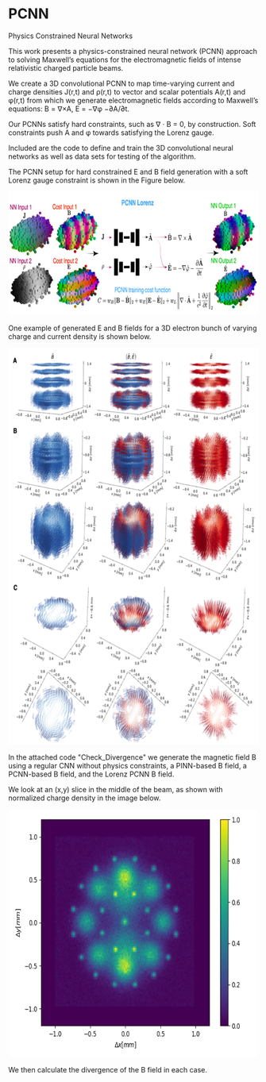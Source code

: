 # PCNN
Physics Constrained Neural Networks

This work presents a physics-constrained neural network (PCNN) approach to solving Maxwell’s equations for the electromagnetic fields of intense relativistic charged particle beams. 

We create a 3D convolutional PCNN to map time-varying current and charge densities J(r,t) and ρ(r,t) to vector and scalar potentials A(r,t) and φ(r,t) from which we generate electromagnetic fields according to Maxwell’s equations: 
B = ∇×A, 
E = −∇φ −∂A/∂t. 

Our PCNNs satisfy hard constraints, such as ∇ · B = 0, by construction. Soft constraints push A and φ towards satisfying the Lorenz gauge.

Included are the code to define and train the 3D convolutional neural networks as well as data sets for testing of the algorithm.

The PCNN setup for hard constrained E and B field generation with a soft Lorenz gauge constraint is shown in the Figure below.
<p align="center">
  <img width="800" height="250" src="https://github.com/alexscheinker/PCNN/blob/main/3D_PCNN_Lorenz.png">
</p>

One example of generated E and B fields for a 3D electron bunch of varying charge and current density is shown below.
<p align="center">
  <img width="600" height="800" src="https://github.com/alexscheinker/PCNN/blob/main/3D_EB_Fields.png">
</p>

In the attached code "Check_Divergence" we generate the magnetic field B using a regular CNN without physics constraints, a PINN-based B field, a PCNN-based B field, and the Lorenz PCNN B field. 

We look at an (x,y) slice in the middle of the beam, as shown with normalized charge density in the image below.
<p align="center">
  <img width="500" height="500" src="https://github.com/alexscheinker/PCNN/blob/main/XY_Beam_Slice.png">
</p>


We then calculate the divergence of the B field in each case.
